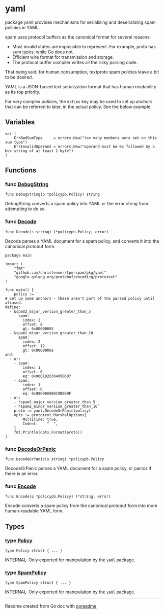 # yaml

package yaml provides mechanisms for serializing and deserializing spam
policies in YAML.

spam uses protocol buffers as the canonical format for several reasons:
* Most invalid states are impossible to represent. For example, proto has sum
types, while Go does not.
* Efficient wire format for transmission and storage.
* The protocol buffer compiler writes all the risky parsing code.

That being said, for human consumption, textproto spam policies leave a bit
to be desired.

YAML is a JSON-based text serialization format that has human readability as
its top priority.

For very complex policies, the `define` key may be used to set up anchors
that can be referred to later, in the actual policy. See the below example.

## Variables

```golang
var (
    ErrBadSumType     = errors.New("too many members were set on this sum type")
    ErrInvalidOperand = errors.New("operand must be 0x followed by a hex string of at least 1 byte")
)
```

## Functions

### func [DebugString](/pkg/yaml/yaml.go#L374)

`func DebugString(p *policypb.Policy) string`

DebugString converts a spam policy into YAML or the error string from attempting to do so.

### func [Decode](/pkg/yaml/yaml.go#L339)

`func Decode(s string) (*policypb.Policy, error)`

Decode parses a YAML document for a spam policy, and converts it into the canonical protobuf form.

```golang
package main

import (
	"fmt"
	"github.com/chrisfenner/tpm-spam/pkg/yaml"
	"google.golang.org/protobuf/encoding/prototext"
)

func main() {
	policy := `
# Set up some anchors - these aren't part of the parsed policy until aliased.
define:
  - &spam2_major_version_greater_than_5
      spam:
        index: 2
        offset: 8
        gt: 0x00000005
  - &spam2_minor_version_greater_than_10
      spam:
        index: 2
        offset: 12
        gt: 0x0000000a
and:
  - or:
    - spam:
        index: 1
        offset: 0
        eq: 0x0001020304050607
    - spam:
        index: 1
        offset: 0
        eq: 0x08090A0B0C0D0E0F
  - or:
    - *spam2_major_version_greater_than_5
    - *spam2_minor_version_greater_than_10`
	proto := yaml.DecodeOrPanic(policy)
	opts := prototext.MarshalOptions{
		Multiline: true,
		Indent:    "  ",
	}
	fmt.Println(opts.Format(proto))
}

```

### func [DecodeOrPanic](/pkg/yaml/yaml.go#L351)

`func DecodeOrPanic(s string) *policypb.Policy`

DecodeOrPanic parses a YAML document for a spam policy, or panics if there is an error.

### func [Encode](/pkg/yaml/yaml.go#L360)

`func Encode(p *policypb.Policy) (*string, error)`

Encode converts a spam policy from the canonical protobuf form into more human-readable YAML form.

## Types

### type [Policy](/pkg/yaml/yaml.go#L39)

`type Policy struct { ... }`

INTERNAL: Only exported for manipulation by the `yaml` package.

### type [SpamPolicy](/pkg/yaml/yaml.go#L48)

`type SpamPolicy struct { ... }`

INTERNAL: Only exported for manipulation by the `yaml` package.

---
Readme created from Go doc with [goreadme](https://github.com/posener/goreadme)

